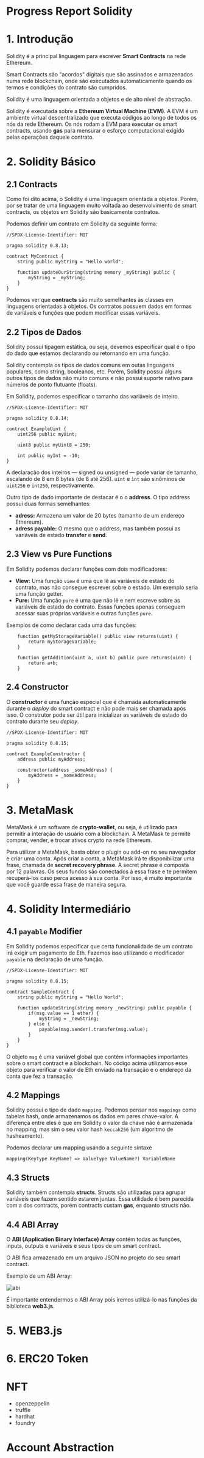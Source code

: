 # Progress Report Solidity

# 1. Introdução
Solidity é a principal linguagem para escrever **Smart Contracts** na rede Ethereum. 

Smart Contracts são "acordos" digitais que são assinados e armazenados numa rede blockchain, onde são executados automaticamente quando os termos e condições do contrato são cumpridos.

Solidity é uma linguagem orientada a objetos e de alto nível de abstração. 

Solidity é executada sobre a **Ethereum Virtual Machine (EVM)**. A EVM é um ambiente virtual descentralizado que executa códigos ao longo de todos os nós da rede Ethereum. Os nós rodam a EVM para executar os smart contracts, usando **gas** para mensurar o esforço computacional exigido pelas operações daquele contrato.  

# 2. Solidity Básico
## 2.1 Contracts
Como foi dito acima, o Solidity é uma linguagem orientada a objetos. Porém, por se tratar de uma linguagem muito voltada ao desenvolvimento de smart contracts, os objetos em Solidity são basicamente contratos. 

Podemos definir um contrato em Solidity da seguinte forma:

```
//SPDX-License-Identifier: MIT

pragma solidity 0.8.13;

contract MyContract {
    string public myString = "Hello world";

    function updateOurString(string memory _myString) public {
        myString = _myString;
    }
}
```

Podemos ver que **contracts** são muito semelhantes às classes em linguagens orientadas à objetos. Os contratos possuem dados em formas de variáveis e funções que podem modificar essas variáveis. 

## 2.2 Tipos de Dados
Solidity possui tipagem estática, ou seja, devemos especificar qual é o tipo do dado que estamos declarando ou retornando em uma função. 

Solidity contempla os tipos de dados comuns em outas linguagens populares, como string, booleanos, etc. Porém, Solidity possui alguns outros tipos de dados não muito comuns e não possui suporte nativo para números de ponto flutuante (floats).

Em Solidity, podemos especificar o tamanho das variáveis de inteiro. 

```
//SPDX-License-Identifier: MIT

pragma solidity 0.8.14;

contract ExampleUint {
    uint256 public myUint; 

    uint8 public myUint8 = 250;

    int public myInt = -10;
}
```

A declaração dos inteiros — signed ou unsigned — pode variar de tamanho, escalando de 8 em 8 bytes (de 8 até 256). ``uint`` e ``ìnt`` são sinôminos de ``uint256`` e ``int256``, respectivamente.

Outro tipo de dado importante de destacar é o o **address**. O tipo address possui duas formas semelhantes:

- **adress:** Armazena um valor de 20 bytes (tamanho de um endereço Ethereum).
- **adress payable:** O mesmo que o address, mas também possui as variáveis de estado **transfer** e **send**.

## 2.3 View vs Pure Functions
Em Solidity podemos declarar funções com dois modificadores: 
- **View:** Uma função ``view`` é uma que lê as variáveis de estado do contrato, mas não consegue escrever sobre o estado. Um exemplo seria uma função getter.
- **Pure:** Uma função ``pure`` é uma que não lê e nem escreve sobre as variáveis de estado do contrato. Essas funções apenas conseguem acessar suas próprias variáveis e outras funções ``pure``.


Exemplos de como declarar cada uma das funções:
```
    function getMyStorageVariable() public view returns(uint) {
        return myStorageVariable;
    }

    function getAddition(uint a, uint b) public pure returns(uint) {
        return a+b;
    }
```

## 2.4 Constructor
O **constructor** é uma função especial que é chamada automaticamente durante o _deploy_ do smart contract e não pode mais ser chamada após isso. O construtor pode ser útil para inicializar as variáveis de estado do contrato durante seu _deploy_.

```
//SPDX-License-Identifier: MIT

pragma solidity 0.8.15;

contract ExampleConstructor {
    address public myAddress;

    constructor(address _someAddress) {
        myAddress = _someAddress;
    }
}
```

# 3. MetaMask
MetaMask é um software de **crypto-wallet**, ou seja, é utilizado para permitir a interação do usuário com a blockchain. A MetaMask te permite comprar, vender, e trocar ativos crypto na rede Ethereum.

Para utilizar a MetaMask, basta obter o plugin ou add-on no seu navegador e criar uma conta. Após criar a conta, a MetaMask irá te disponibilizar uma frase, chamada de **secret recovery phrase**. A secret phrase é composta por 12 palavras. Os seus fundos são conectados à essa frase e te permitem recuperá-los caso perca acesso à sua conta. Por isso, é muito importante que você guarde essa frase de maneira segura.


# 4. Solidity Intermediário
## 4.1 ``payable`` Modifier
Em Solidity podemos especificar que certa funcionalidade de um contrato irá exigir um pagamento de Eth. Fazemos isso utilizando o modificador ``payable`` na declaração de uma função. 

```
//SPDX-License-Identifier: MIT

pragma solidity 0.8.15;

contract SampleContract {
    string public myString = "Hello World";

    function updateString(string memory _newString) public payable {
        if(msg.value == 1 ether) {
            myString = _newString;
        } else {
            payable(msg.sender).transfer(msg.value);
        }
    }
}
```

O objeto ``msg`` é uma variável global que contém informações importantes sobre o smart contract e a blockchain. No código acima utilizamos esse objeto para verificar o valor de Eth enviado na transação e o endereço da conta que fez a transação.

## 4.2 Mappings
Solidity possui o tipo de dado ``mapping``. Podemos pensar nos ``mappings`` como tabelas hash, onde armazenamos os dados em pares chave-valor. A diferença entre eles é que em Solidity o valor da chave não é armazenada no mapping, mas sim o seu valor hash ``keccak256`` (um algoritmo de hasheamento).

Podemos declarar um mapping usando a seguinte sintaxe

``mapping(KeyType KeyName? => ValueType ValueName?) VariableName``

## 4.3 Structs
Solidity também contempla **structs**. Structs são utilizadas para agrupar variáveis que fazem sentido estarem juntas. Essa utilidade é bem parecida com a dos contracts, porém contracts custam **gas**, enquanto structs não. 

## 4.4 ABI Array
O **ABI (Application Binary Interface) Array** contém todas as funções, inputs, outputs e variáveis e seus tipos de um smart contract. 

O ABI fica armazenado em um arquivo JSON no projeto do seu smart contract. 

Exemplo de um ABI Array:

![abi](./images/abi.webp)

É importante entendermos o ABI Array pois iremos utilizá-lo nas funções da biblioteca **web3.js**.


# 5. WEB3.js


# 6. ERC20 Token

# NFT
- openzeppelin
- truffle
- hardhat
- foundry

# Account Abstraction

